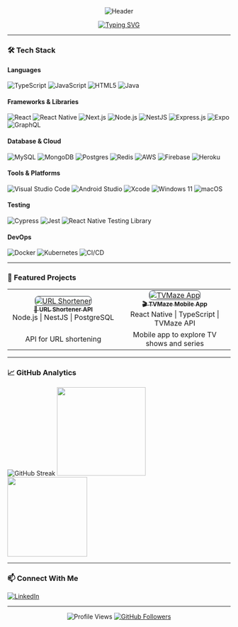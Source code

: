 <div align="center">
  <img src="https://capsule-render.vercel.app/api?type=waving&color=gradient&height=200&section=header&text=Daniel%20Souza&fontSize=50&fontAlignY=35&animation=twinkling" alt="Header"/>

[![Typing SVG](https://readme-typing-svg.herokuapp.com?font=Fira+Code&size=24&duration=4000&pause=1000&color=27A4F7&center=true&vCenter=true&width=800&lines=Full+Stack+Developer;Mobile+Development+Expert;Continuous+Learner;Clean+Code+Advocate)](https://git.io/typing-svg)

</div>

---

### 🛠 Tech Stack

#### **Languages**

![TypeScript](https://img.shields.io/badge/typescript-%23007ACC.svg?style=for-the-badge&logo=typescript&logoColor=white)
![JavaScript](https://img.shields.io/badge/javascript-%23323330.svg?style=for-the-badge&logo=javascript&logoColor=%23F7DF1E)
![HTML5](https://img.shields.io/badge/html5-%23E34F26.svg?style=for-the-badge&logo=html5&logoColor=white)
![Java](https://img.shields.io/badge/java-%23ED8B00.svg?style=for-the-badge&logo=java&logoColor=white)

#### **Frameworks & Libraries**

![React](https://img.shields.io/badge/react-%2320232a.svg?style=for-the-badge&logo=react&logoColor=%2361DAFB)
![React Native](https://img.shields.io/badge/react_native-%2320232a.svg?style=for-the-badge&logo=react&logoColor=%2361DAFB)
![Next.js](https://img.shields.io/badge/next.js-%23000000.svg?style=for-the-badge&logo=nextdotjs&logoColor=white)
![Node.js](https://img.shields.io/badge/node.js-6DA55F?style=for-the-badge&logo=node.js&logoColor=white)
![NestJS](https://img.shields.io/badge/nestjs-%23E0234E.svg?style=for-the-badge&logo=nestjs&logoColor=white)
![Express.js](https://img.shields.io/badge/express.js-%23404d59.svg?style=for-the-badge&logo=express&logoColor=%2361DAFB)
![Expo](https://img.shields.io/badge/expo-1C1E24?style=for-the-badge&logo=expo&logoColor=#D04A37)
![GraphQL](https://img.shields.io/badge/graphql-E10098?style=for-the-badge&logo=graphql&logoColor=white)

#### **Database & Cloud**

![MySQL](https://img.shields.io/badge/mysql-%2300f.svg?style=for-the-badge&logo=mysql&logoColor=white)
![MongoDB](https://img.shields.io/badge/mongodb-%234ea94b.svg?style=for-the-badge&logo=mongodb&logoColor=white)
![Postgres](https://img.shields.io/badge/postgres-%23316192.svg?style=for-the-badge&logo=postgresql&logoColor=white)
![Redis](https://img.shields.io/badge/redis-%23DC382D.svg?style=for-the-badge&logo=redis&logoColor=white)
![AWS](https://img.shields.io/badge/AWS-%23FF9900.svg?style=for-the-badge&logo=amazon-aws&logoColor=white)
![Firebase](https://img.shields.io/badge/Firebase-ffca28?style=for-the-badge&logo=firebase&logoColor=black)
![Heroku](https://img.shields.io/badge/heroku-%23430098.svg?style=for-the-badge&logo=heroku&logoColor=white)

#### **Tools & Platforms**

![Visual Studio Code](https://img.shields.io/badge/VS_Code-0078d7.svg?style=for-the-badge&logo=visual-studio-code&logoColor=white)
![Android Studio](https://img.shields.io/badge/Android_Studio-346ac1?style=for-the-badge&logo=android-studio&logoColor=white)
![Xcode](https://img.shields.io/badge/Xcode-007ACC?style=for-the-badge&logo=Xcode&logoColor=white)
![Windows 11](https://img.shields.io/badge/Windows_11-0078D6?style=for-the-badge&logo=windows-11&logoColor=white)
![macOS](https://img.shields.io/badge/macOS-000000?style=for-the-badge&logo=macos&logoColor=F0F0F0)

#### **Testing**

![Cypress](https://img.shields.io/badge/cypress-17202C?style=for-the-badge&logo=cypress&logoColor=white)
![Jest](https://img.shields.io/badge/jest-C21325?style=for-the-badge&logo=jest&logoColor=white)
![React Native Testing Library](https://img.shields.io/badge/react--native--testing--library-%2320232a.svg?style=for-the-badge&logo=testing-library&logoColor=white)

#### **DevOps**

![Docker](https://img.shields.io/badge/docker-%230db7ed.svg?style=for-the-badge&logo=docker&logoColor=white)
![Kubernetes](https://img.shields.io/badge/kubernetes-%23326ce5.svg?style=for-the-badge&logo=kubernetes&logoColor=white)
![CI/CD](https://img.shields.io/badge/CI%2FCD-%23007ACC.svg?style=for-the-badge&logo=githubactions&logoColor=white)

---

### 🚀 Featured Projects

<table>
  <tr>
    <td align="center" width="50%">
      <a href="https://github.com/valedaniel/url-shortener-app">
        <img src="https://opengraph.githubassets.com/1/valedaniel/url-shortener-app" alt="URL Shortener" style="border-radius: 8px; border: 1px solid #30363d"/>
        <br />
        <sub><b>🔗 URL Shortener API</b></sub>
      </a>
      <br />
      <span>Node.js | NestJS | PostgreSQL</span>
    </td>
    <td align="center" width="50%">
      <a href="https://github.com/valedaniel/tvmaze">
        <img src="https://opengraph.githubassets.com/1/valedaniel/tvmaze" alt="TVMaze App" style="border-radius: 8px; border: 1px solid #30363d"/>
        <br />
        <sub><b>🎬 TVMaze Mobile App</b></sub>
      </a>
      <br />
      <span>React Native | TypeScript | TVMaze API</span>
    </td>
  </tr>
  <tr>
    <td align="center">API for URL shortening</td>
    <td align="center">Mobile app to explore TV shows and series</td>
  </tr>
</table>

---

### 📈 GitHub Analytics

<div >
  <img src="https://github-readme-streak-stats.herokuapp.com/?user=valedaniel&theme=vision-friendly-dark" alt="GitHub Streak"/>
  <img height="200em" src="https://github-readme-stats.vercel.app/api?username=valedaniel&show_icons=true&theme=vision-friendly-dark&count_private=true"/> <br />
  <img height="180em" src="https://github-readme-stats.vercel.app/api/top-langs/?username=valedaniel&layout=compact&langs_count=8&theme=vision-friendly-dark"/>
</div>

---

### 📫 Connect With Me

[![LinkedIn](https://img.shields.io/badge/linkedin-%230077B5.svg?style=for-the-badge&logo=linkedin&logoColor=white)](https://www.linkedin.com/in/daniel-souza-vale)

---

<div align="center">
  <img src="https://komarev.com/ghpvc/?username=valedaniel&color=blueviolet&style=flat" alt="Profile Views"/>
  <a href="https://github.com/valedaniel?tab=followers">
    <img src="https://img.shields.io/github/followers/valedaniel?label=Follow&style=social" alt="GitHub Followers"/>
  </a>
</div>
